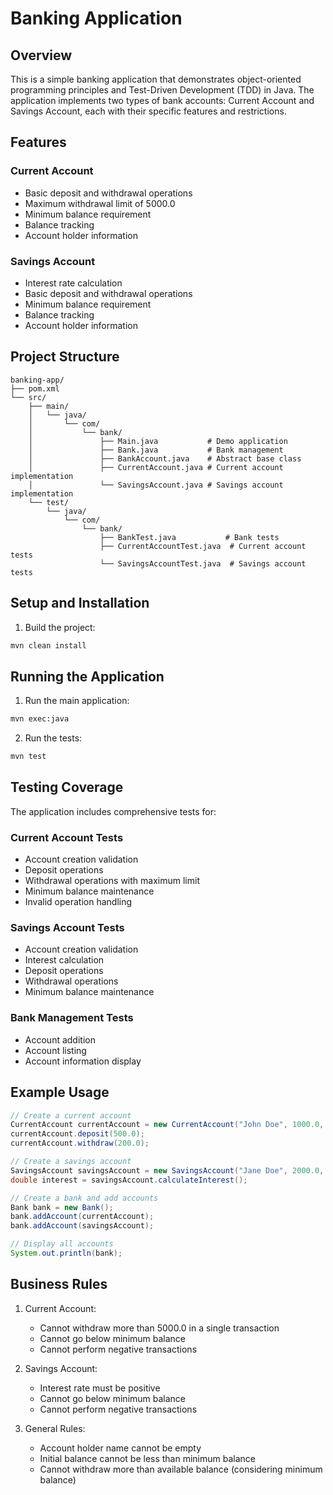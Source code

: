 # Banking Application

## Overview
This is a simple banking application that demonstrates object-oriented programming principles and Test-Driven Development (TDD) in Java. The application implements two types of bank accounts: Current Account and Savings Account, each with their specific features and restrictions.

## Features

### Current Account
- Basic deposit and withdrawal operations
- Maximum withdrawal limit of 5000.0
- Minimum balance requirement
- Balance tracking
- Account holder information

### Savings Account
- Interest rate calculation
- Basic deposit and withdrawal operations
- Minimum balance requirement
- Balance tracking
- Account holder information

## Project Structure
```
banking-app/
├── pom.xml
└── src/
    ├── main/
    │   └── java/
    │       └── com/
    │           └── bank/
    │               ├── Main.java           # Demo application
    │               ├── Bank.java           # Bank management
    │               ├── BankAccount.java    # Abstract base class
    │               ├── CurrentAccount.java # Current account implementation
    │               └── SavingsAccount.java # Savings account implementation
    └── test/
        └── java/
            └── com/
                └── bank/
                    ├── BankTest.java           # Bank tests
                    ├── CurrentAccountTest.java  # Current account tests
                    └── SavingsAccountTest.java  # Savings account tests
```

## Setup and Installation

1. Build the project:
```bash
mvn clean install
```

## Running the Application

1. Run the main application:
```bash
mvn exec:java
```

2. Run the tests:
```bash
mvn test
```

## Testing Coverage

The application includes comprehensive tests for:

### Current Account Tests
- Account creation validation
- Deposit operations
- Withdrawal operations with maximum limit
- Minimum balance maintenance
- Invalid operation handling

### Savings Account Tests
- Account creation validation
- Interest calculation
- Deposit operations
- Withdrawal operations
- Minimum balance maintenance

### Bank Management Tests
- Account addition
- Account listing
- Account information display

## Example Usage

```java
// Create a current account
CurrentAccount currentAccount = new CurrentAccount("John Doe", 1000.0, 100.0);
currentAccount.deposit(500.0);
currentAccount.withdraw(200.0);

// Create a savings account
SavingsAccount savingsAccount = new SavingsAccount("Jane Doe", 2000.0, 100.0, 2.5);
double interest = savingsAccount.calculateInterest();

// Create a bank and add accounts
Bank bank = new Bank();
bank.addAccount(currentAccount);
bank.addAccount(savingsAccount);

// Display all accounts
System.out.println(bank);
```

## Business Rules

1. Current Account:
    - Cannot withdraw more than 5000.0 in a single transaction
    - Cannot go below minimum balance
    - Cannot perform negative transactions

2. Savings Account:
    - Interest rate must be positive
    - Cannot go below minimum balance
    - Cannot perform negative transactions

3. General Rules:
    - Account holder name cannot be empty
    - Initial balance cannot be less than minimum balance
    - Cannot withdraw more than available balance (considering minimum balance)